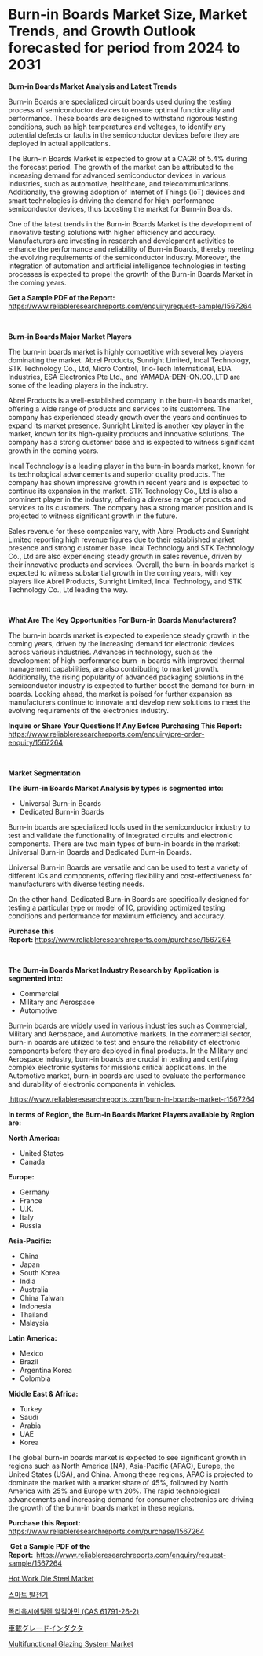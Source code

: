 <p><h1>Burn-in Boards Market Size, Market Trends, and Growth Outlook forecasted for period from 2024 to 2031</h1></p><p><strong>Burn-in Boards Market Analysis and Latest Trends</strong></p>
<p><p>Burn-in Boards are specialized circuit boards used during the testing process of semiconductor devices to ensure optimal functionality and performance. These boards are designed to withstand rigorous testing conditions, such as high temperatures and voltages, to identify any potential defects or faults in the semiconductor devices before they are deployed in actual applications.</p><p>The Burn-in Boards Market is expected to grow at a CAGR of 5.4% during the forecast period. The growth of the market can be attributed to the increasing demand for advanced semiconductor devices in various industries, such as automotive, healthcare, and telecommunications. Additionally, the growing adoption of Internet of Things (IoT) devices and smart technologies is driving the demand for high-performance semiconductor devices, thus boosting the market for Burn-in Boards.</p><p>One of the latest trends in the Burn-in Boards Market is the development of innovative testing solutions with higher efficiency and accuracy. Manufacturers are investing in research and development activities to enhance the performance and reliability of Burn-in Boards, thereby meeting the evolving requirements of the semiconductor industry. Moreover, the integration of automation and artificial intelligence technologies in testing processes is expected to propel the growth of the Burn-in Boards Market in the coming years.</p></p>
<p><strong>Get a Sample PDF of the Report:&nbsp;</strong> <a href="https://www.reliableresearchreports.com/enquiry/request-sample/1567264">https://www.reliableresearchreports.com/enquiry/request-sample/1567264</a></p>
<p>&nbsp;</p>
<p><strong>Burn-in Boards Major Market Players</strong></p>
<p><p>The burn-in boards market is highly competitive with several key players dominating the market. Abrel Products, Sunright Limited, Incal Technology, STK Technology Co., Ltd, Micro Control, Trio-Tech International, EDA Industries, ESA Electronics Pte Ltd., and YAMADA-DEN-ON.CO.,LTD are some of the leading players in the industry.</p><p>Abrel Products is a well-established company in the burn-in boards market, offering a wide range of products and services to its customers. The company has experienced steady growth over the years and continues to expand its market presence. Sunright Limited is another key player in the market, known for its high-quality products and innovative solutions. The company has a strong customer base and is expected to witness significant growth in the coming years.</p><p>Incal Technology is a leading player in the burn-in boards market, known for its technological advancements and superior quality products. The company has shown impressive growth in recent years and is expected to continue its expansion in the market. STK Technology Co., Ltd is also a prominent player in the industry, offering a diverse range of products and services to its customers. The company has a strong market position and is projected to witness significant growth in the future.</p><p>Sales revenue for these companies vary, with Abrel Products and Sunright Limited reporting high revenue figures due to their established market presence and strong customer base. Incal Technology and STK Technology Co., Ltd are also experiencing steady growth in sales revenue, driven by their innovative products and services. Overall, the burn-in boards market is expected to witness substantial growth in the coming years, with key players like Abrel Products, Sunright Limited, Incal Technology, and STK Technology Co., Ltd leading the way.</p></p>
<p>&nbsp;</p>
<p><strong>What Are The Key Opportunities For Burn-in Boards Manufacturers?</strong></p>
<p><p>The burn-in boards market is expected to experience steady growth in the coming years, driven by the increasing demand for electronic devices across various industries. Advances in technology, such as the development of high-performance burn-in boards with improved thermal management capabilities, are also contributing to market growth. Additionally, the rising popularity of advanced packaging solutions in the semiconductor industry is expected to further boost the demand for burn-in boards. Looking ahead, the market is poised for further expansion as manufacturers continue to innovate and develop new solutions to meet the evolving requirements of the electronics industry.</p></p>
<p><strong>Inquire or Share Your Questions If Any Before Purchasing This Report:</strong> <a href="https://www.reliableresearchreports.com/enquiry/pre-order-enquiry/1567264">https://www.reliableresearchreports.com/enquiry/pre-order-enquiry/1567264</a></p>
<p>&nbsp;</p>
<p><strong>Market Segmentation</strong></p>
<p><strong>The Burn-in Boards Market Analysis by types is segmented into:</strong></p>
<p><ul><li>Universal Burn-in Boards</li><li>Dedicated Burn-in Boards</li></ul></p>
<p><p>Burn-in boards are specialized tools used in the semiconductor industry to test and validate the functionality of integrated circuits and electronic components. There are two main types of burn-in boards in the market: Universal Burn-in Boards and Dedicated Burn-in Boards. </p><p>Universal Burn-in Boards are versatile and can be used to test a variety of different ICs and components, offering flexibility and cost-effectiveness for manufacturers with diverse testing needs. </p><p>On the other hand, Dedicated Burn-in Boards are specifically designed for testing a particular type or model of IC, providing optimized testing conditions and performance for maximum efficiency and accuracy.</p></p>
<p><strong>Purchase this Report:&nbsp;</strong><a href="https://www.reliableresearchreports.com/purchase/1567264">https://www.reliableresearchreports.com/purchase/1567264</a></p>
<p>&nbsp;</p>
<p><strong>The Burn-in Boards Market Industry Research by Application is segmented into:</strong></p>
<p><ul><li>Commercial</li><li>Military and Aerospace</li><li>Automotive</li></ul></p>
<p><p>Burn-in boards are widely used in various industries such as Commercial, Military and Aerospace, and Automotive markets. In the commercial sector, burn-in boards are utilized to test and ensure the reliability of electronic components before they are deployed in final products. In the Military and Aerospace industry, burn-in boards are crucial in testing and certifying complex electronic systems for missions critical applications. In the Automotive market, burn-in boards are used to evaluate the performance and durability of electronic components in vehicles.</p></p>
<p><a href="https://www.reliableresearchreports.com/burn-in-boards-market-r1567264">&nbsp;https://www.reliableresearchreports.com/burn-in-boards-market-r1567264</a></p>
<p><strong>In terms of Region, the Burn-in Boards Market Players available by Region are:</strong></p>
<p>
    <p> <strong> North America: </strong>
        <ul>
            <li>United States</li>
            <li>Canada</li>
        </ul>
        </p> 
    <p> <strong> Europe: </strong>
        <ul>
            <li>Germany</li>
            <li>France</li>
            <li>U.K.</li>
            <li>Italy</li>
            <li>Russia</li>
        </ul>
        </p> 
    <p> <strong> Asia-Pacific: </strong>
        <ul>
            <li>China</li>
            <li>Japan</li>
            <li>South Korea</li>
            <li>India</li>
            <li>Australia</li>
            <li>China Taiwan</li>
            <li>Indonesia</li>
            <li>Thailand</li>
            <li>Malaysia</li>
        </ul>
        </p> 
    <p> <strong> Latin America: </strong>
        <ul>
            <li>Mexico</li>
            <li>Brazil</li>
            <li>Argentina Korea</li>
            <li>Colombia</li>
        </ul>
        </p> 
    <p> <strong> Middle East & Africa: </strong>
        <ul>
            <li>Turkey</li>
            <li>Saudi</li>
            <li>Arabia</li>
            <li>UAE</li>
            <li>Korea</li>
        </ul>
    </p>
    </p>
<p><p>The global burn-in boards market is expected to see significant growth in regions such as North America (NA), Asia-Pacific (APAC), Europe, the United States (USA), and China. Among these regions, APAC is projected to dominate the market with a market share of 45%, followed by North America with 25% and Europe with 20%. The rapid technological advancements and increasing demand for consumer electronics are driving the growth of the burn-in boards market in these regions.</p></p>
<p><strong>Purchase this Report: </strong><a href="https://www.reliableresearchreports.com/purchase/1567264">https://www.reliableresearchreports.com/purchase/1567264</a></p>
<p>&nbsp;<strong>Get a Sample PDF of the Report:&nbsp;&nbsp;</strong><a href="https://www.reliableresearchreports.com/enquiry/request-sample/1567264">https://www.reliableresearchreports.com/enquiry/request-sample/1567264</a></p>
<p><strong></strong></p>
<p><p><a href="https://github.com/HenrietteMills1/Market-Research-Report-List-1/blob/main/hot-work-die-steel-market.md">Hot Work Die Steel Market</a></p><p><a href="https://github.com/langcat852024/Market-Research-Report-List-1/blob/main/864975584807.md">스마트 발전기</a></p><p><a href="https://github.com/romeshmittrochakma11/Market-Research-Report-List-1/blob/main/497711184806.md">폴리옥시에틸렌 알킬아민 (CAS 61791-26-2)</a></p><p><a href="https://github.com/jkjreqjscoxx7/Market-Research-Report-List-2/blob/main/354095191391.md">車載グレードインダクタ</a></p><p><a href="https://github.com/RichRobinson5/Market-Research-Report-List-5/blob/main/multifunctional-glazing-system-market.md">Multifunctional Glazing System Market</a></p></p>